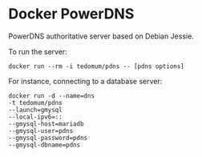 # Docker PowerDNS

PowerDNS authoritative server based on Debian Jessie.

To run the server:

```
docker run --rm -i tedomum/pdns -- [pdns options]
```

For instance, connecting to a database server:

```
docker run -d --name=dns
-t tedomum/pdns
--launch=gmysql
--local-ipv6=::
--gmysql-host=mariadb
--gmysql-user=pdns
--gmysql-password=pdns
--gmysql-dbname=pdns
```
